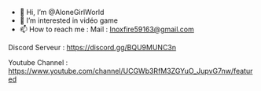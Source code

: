 - 👋 Hi, I’m @AloneGirlWorld
- 👀 I’m interested in vidéo game
- 📫 How to reach me : 
Mail : Inoxfire59163@gmail.com

Discord Serveur : https://discord.gg/BQU9MUNC3n

Youtube Channel : https://www.youtube.com/channel/UCGWb3RfM3ZGYuO_JupvG7nw/featured
<!---
AloneGirlWorld/AloneGirlWorld is a ✨ special ✨ repository because its `README.md` (this file) appears on your GitHub profile.
You can click the Preview link to take a look at your changes.
--->
